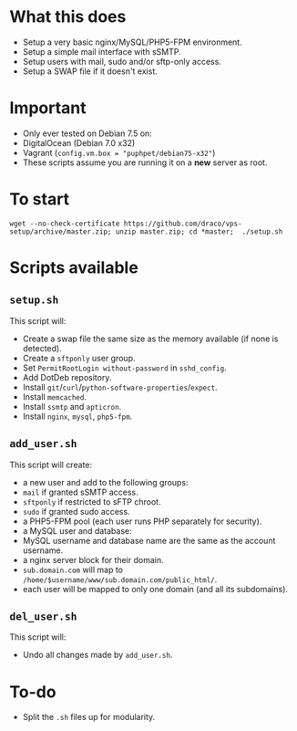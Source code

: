 # What this does
- Setup a very basic nginx/MySQL/PHP5-FPM environment.
- Setup a simple mail interface with sSMTP.
- Setup users with mail, sudo and/or sftp-only access.
- Setup a SWAP file if it doesn't exist.

# Important
- Only ever tested on Debian 7.5 on:
 - DigitalOcean (Debian 7.0 x32)
 - Vagrant (`config.vm.box = "puphpet/debian75-x32"`)
- These scripts assume you are running it on a **new** server as root.

# To start
```
wget --no-check-certificate https://github.com/draco/vps-setup/archive/master.zip; unzip master.zip; cd *master;  ./setup.sh
```

# Scripts available
## `setup.sh`

This script will:
- Create a swap file the same size as the memory available (if none is detected).
- Create a `sftponly` user group.
- Set `PermitRootLogin without-password` in `sshd_config`.
- Add DotDeb repository.
- Install `git`/`curl`/`python-software-properties`/`expect`.
- Install `memcached`.
- Install `ssmtp` and `apticron`.
- Install `nginx`, `mysql`, `php5-fpm`.

## `add_user.sh`
This script will create:
- a new user and add to the following groups:
 - `mail` if granted sSMTP access.
 - `sftponly` if restricted to sFTP chroot.
 - `sudo` if granted sudo access.
- a PHP5-FPM pool (each user runs PHP separately for security).
- a MySQL user and database:
 - MySQL username and database name are the same as the account username.
- a nginx server block for their domain.
 - `sub.domain.com` will map to `/home/$username/www/sub.domain.com/public_html/`.
 - each user will be mapped to only one domain (and all its subdomains).

## `del_user.sh`
This script will:
- Undo all changes made by `add_user.sh`.

# To-do
- Split the `.sh` files up for modularity.
